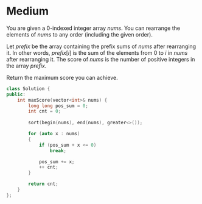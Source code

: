 # Medium

You are given a 0-indexed integer array $nums$. You can rearrange the elements of $nums$ to any order (including the given order).

Let $prefix$ be the array containing the prefix sums of $nums$ after rearranging it. In other words, $prefix[i]$ is the sum of the elements from $0$ to $i$ in $nums$ after rearranging it. The score of $nums$ is the number of positive integers in the array $prefix$.

Return the maximum score you can achieve.

```cpp
class Solution {
public:
    int maxScore(vector<int>& nums) {
        long long pos_sum = 0;
        int cnt = 0;
        
        sort(begin(nums), end(nums), greater<>());

        for (auto x : nums)
        {
            if (pos_sum + x <= 0)
                break;

            pos_sum += x;
            ++ cnt;
        }

        return cnt;
    }
};
```
